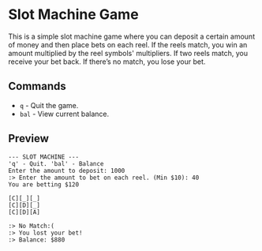 # Slot Machine Game

This is a simple slot machine game where you can deposit a certain amount of money and then place bets on each reel. If the reels match, you win an amount multiplied by the reel symbols' multipliers. If two reels match, you receive your bet back. If there’s no match, you lose your bet.

## Commands

- `q` - Quit the game.
- `bal` - View current balance.

## Preview

```
--- SLOT MACHINE ---
'q' - Quit. 'bal' - Balance
Enter the amount to deposit: 1000
:> Enter the amount to bet on each reel. (Min $10): 40
You are betting $120

[C][_][_]
[C][D][_]
[C][D][A]

:> No Match:(
:> You lost your bet!
:> Balance: $880
```
